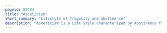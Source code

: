 ```yaml
---
pageid: 83484
title: "Asceticism"
short_summary: "Lifestyle of frugality and abstinence"
description: "Asceticism is a Life Style characterized by Abstinence from sensual Pleasures often to pursue spiritual Goals. Ascetics may withdraw from the world for their practices or continue to be part of their society, but typically adopt a frugal lifestyle, characterised by the renunciation of material possessions and physical pleasures, and also spend time fasting while concentrating on the practice of religion or reflection upon spiritual matters, which is thought by some to allow the practitioner's core of consciousness to expand and connect with the infinite universal consciousness. Some Individuals have also attempted an ascetic Lifestyle to free themselves from Addictions to Things such as Alcohol, Tobacco, Drugs, Entertainment, Sex, Food, etc."
---
```

